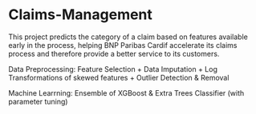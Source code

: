 # Claims-Management
This project predicts the category of a claim based on features available early in the process, helping BNP Paribas Cardif accelerate its claims process and therefore provide a better service to its customers.

Data Preprocessing: Feature Selection + Data Imputation + Log Transformations of skewed features + Outlier Detection & Removal <br>

Machine Learrning: Ensemble of XGBoost & Extra Trees Classifier (with parameter tuning)
